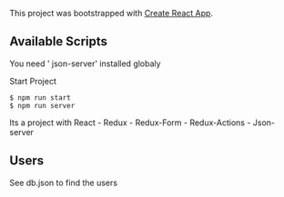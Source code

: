 This project was bootstrapped with [Create React App](https://github.com/facebook/create-react-app).

## Available Scripts

You need ' json-server' installed globaly

Start Project 
```
$ npm run start
$ npm run server
```

Its a project with React - Redux - Redux-Form - Redux-Actions - Json-server

## Users
See db.json to find  the users



